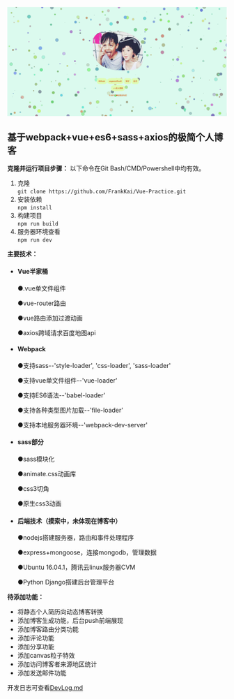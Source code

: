 ![博客预览图](https://github.com/FrankKai/BFE-Blog/blob/master/src/assets/images/newcover.png)
<h2>基于webpack+vue+es6+sass+axios的极简个人博客</h2>

**克隆并运行项目步骤：**
以下命令在Git Bash/CMD/Powershell中均有效。
1. 克隆  
`git clone https://github.com/FrankKai/Vue-Practice.git`
2. 安装依赖  
`npm install`
3. 构建项目  
`npm run build`
4. 服务器环境查看  
`npm run dev` 

**主要技术：**
<ul>
    <li>
	<h4>Vue半家桶</h4>
	<p>●.vue单文件组件</p>
	<p>●vue-router路由</p>
	<p>●vue路由添加过渡动画</p>
	<p>●axios跨域请求百度地图api</p>
    </li>
    <li>
	<h4>Webpack</h4>
	<p>●支持sass--'style-loader', 'css-loader', 'sass-loader'</p>
	<p>●支持vue单文件组件--'vue-loader'</p>
	<p>●支持ES6语法--'babel-loader'</p>
	<p>●支持各种类型图片加载--'file-loader'</p>
	<p>●支持本地服务器环境--'webpack-dev-server'</p>
    </li>
    <li>
	<h4>sass部分</h4>
	<p>●sass模块化</p>
	<p>●animate.css动画库</p>
	<p>●css3切角</p>
	<p>●原生css3动画</p>
    </li>
    <li>
    <h4>后端技术（摸索中，未体现在博客中）</h4>
	<p>●nodejs搭建服务器，路由和事件处理程序</p> 
	<p>●express+mongoose，连接mongodb，管理数据</p>
	<p>●Ubuntu 16.04.1，腾讯云linux服务器CVM</p>
	<p>●Python Django搭建后台管理平台</p>	
    </li>
</ul>


**待添加功能：**
<ul>
<li>将静态个人简历向动态博客转换</li>   
<li>添加博客生成功能，后台push前端展现</li>   
<li>添加博客路由分类功能</li>   
<li>添加评论功能</li>   
<li>添加分享功能</li>   
<li>添加canvas粒子特效</li>   
<li>添加访问博客者来源地区统计</li>   
<li>添加发送邮件功能</li>   
</ul>

开发日志可查看[DevLog.md](https://github.com/FrankKai/Vue-Practice/blob/master/DevLog.md)
